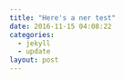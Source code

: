 ```yaml
---
title: "Here's a ner test"
date: 2016-11-15 04:08:22
categories:
  - jekyll
  - update
layout: post
---
```

